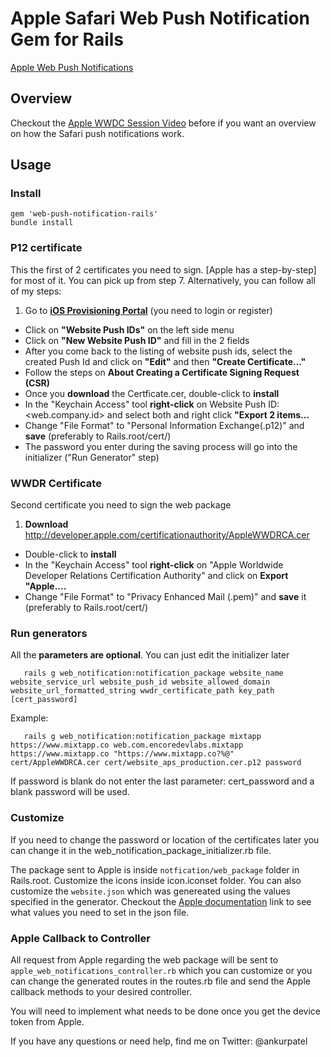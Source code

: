 Apple Safari Web Push Notification Gem for Rails
=================================

[Apple Web Push Notifications]

## Overview
Checkout the [Apple WWDC Session Video] before if you want an overview on how the Safari push notifications work.

## Usage

### Install

```
gem 'web-push-notification-rails'
bundle install
```

### P12 certificate
This the first of 2 certificates you need to sign.
[Apple has a step-by-step] for most of it. You can pick up from step 7.
Alternatively, you can follow all of my steps:

1. Go to <b>[iOS Provisioning Portal]</b> (you need to login or register)
* Click on <b>"Website Push IDs"</b> on the left side menu
* Click on <b>"New Website Push ID"</b> and fill in the 2 fields
* After you come back to the listing of website push ids, select the created Push Id and click on <b>"Edit"</b> and then <b>"Create Certificate..."</b>
* Follow the steps on <b>About Creating a Certificate Signing Request (CSR)</b>
* Once you <b>download</b> the Certficate.cer, double-click to <b>install</b>
* In the "Keychain Access" tool <b>right-click</b> on Website Push ID: <web.company.id> and select both and right click <b>"Export 2 items...</b>
* Change "File Format" to "Personal Information Exchange(.p12)" and <b>save</b> (preferably to Rails.root/cert/)
* The password you enter during the saving process will go into the initializer ("Run Generator" step)

### WWDR Certificate
Second certificate you need to sign the web package

1. <b>Download</b> http://developer.apple.com/certificationauthority/AppleWWDRCA.cer
* Double-click to <b>install</b>
* In the "Keychain Access" tool <b>right-click</b> on "Apple Worldwide Developer Relations Certification Authority" and click on <b>Export "Apple....</b>
* Change "File Format" to "Privacy Enhanced Mail (.pem)" and <b>save</b> it (preferably to Rails.root/cert/)

### Run generators
All the <b>parameters are optional</b>. You can just edit the initializer later
```
   rails g web_notification:notification_package website_name website_service_url website_push_id website_allowed_domain website_url_formatted_string wwdr_certificate_path key_path [cert_password]
```

Example:
```
   rails g web_notification:notification_package mixtapp https://www.mixtapp.co web.com.encoredevlabs.mixtapp https://www.mixtapp.co "https://www.mixtapp.co?%@" cert/AppleWWDRCA.cer cert/website_aps_production.cer.p12 password
```
If password is blank do not enter the last parameter: cert_password and a blank password will be used.

### Customize
If you need to change the password or location of the certificates later you can change it in the web_notification_package_initializer.rb file.

The package sent to Apple is inside `notfication/web_package` folder in Rails.root. Customize the icons inside icon.iconset folder. You can also customize the `website.json` which was genereated using the values specified in the generator. Checkout the [Apple documentation] link to see what values you need to set in the json file.

### Apple Callback to Controller
All request from Apple regarding the web package will be sent to `apple_web_notifications_controller.rb` which you can customize or you can change the generated routes in the routes.rb file and send the Apple callback methods to your desired controller.

You will need to implement what needs to be done once you get the device token from Apple.

If you have any questions or need help, find me on Twitter: @ankurpatel

[Apple Web Push Notifications]: https://developer.apple.com/notifications/safari-push-notifications/
[iOS Provisioning Portal]: https://developer.apple.com/devcenter/ios/index.action
[Apple WWDC Session Video]: https://developer.apple.com/wwdc/videos/index.php?id=614
[Apple documentation]: https://developer.apple.com/library/mac/documentation/NetworkingInternet/Conceptual/NotificationProgrammingGuideForWebsites/PushNotifications/PushNotifications.html
